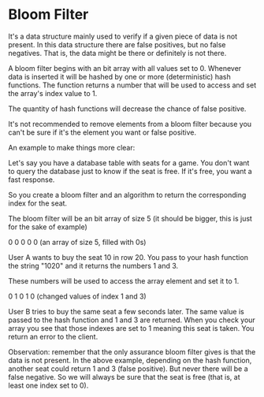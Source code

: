 # Bloom Filter

It's a data structure mainly used to verify if a given piece of data is not present. In this data structure there are false positives, but no false negatives. That is, the data might be there or definitely is not there.

A bloom filter begins with an bit array with all values set to 0. Whenever data is inserted it will be hashed by one or more (deterministic) hash functions. The function returns a number that will be used to access and set the array's index value to 1.

The quantity of hash functions will decrease the chance of false positive.

It's not recommended to remove elements from a bloom filter because you can't be sure if it's the element you want or false positive.

An example to make things more clear:

Let's say you have a database table with seats for a game. You don't want to query the database just to know if the seat is free. If it's free, you want a fast response.

So you create a bloom filter and an algorithm to return the corresponding index for the seat.

The bloom filter will be an bit array of size 5 (it should be bigger, this is just for the sake of example)

0 0 0 0 0 (an array of size 5, filled with 0s)

User A wants to buy the seat 10 in row 20. You pass to your hash function the string "1020" and it returns the numbers 1 and 3.

These numbers will be used to access the array element and set it to 1.

0 1 0 1 0 (changed values of index 1 and 3)

User B tries to buy the same seat a few seconds later. The same value is passed to the hash function and 1 and 3 are returned. When you check your array you see that those indexes are set to 1 meaning this seat is taken. You return an error to the client.

Observation: remember that the only assurance bloom filter gives is that the data is not present. In the above example, depending on the hash function, another seat could return 1 and 3 (false positive). But never there will be a false negative. So we will always be sure that the seat is free (that is, at least one index set to 0).